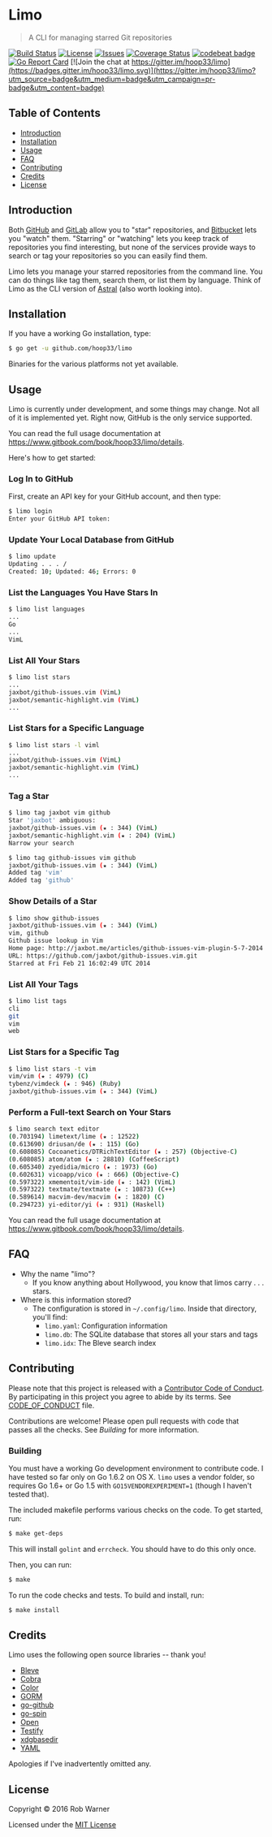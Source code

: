 # Limo

> A CLI for managing starred Git repositories

[![Build Status](https://travis-ci.org/hoop33/limo.svg?branch=master)](https://travis-ci.org/hoop33/limo)
[![License](https://img.shields.io/badge/license-MIT-blue.svg)](http://opensource.org/licenses/MIT)
[![Issues](https://img.shields.io/github/issues/hoop33/limo.svg)](https://github.com/hoop33/limo/issues)
[![Coverage Status](https://coveralls.io/repos/github/hoop33/limo/badge.svg?branch=master)](https://coveralls.io/github/hoop33/limo?branch=master)
[![codebeat badge](https://codebeat.co/badges/9ab79648-de9b-4585-918c-85c043bf7971)](https://codebeat.co/projects/github-com-hoop33-limo)
[![Go Report Card](https://goreportcard.com/badge/hoop33/limo)](https://goreportcard.com/report/hoop33/limo)
[![Join the chat at https://gitter.im/hoop33/limo](https://badges.gitter.im/hoop33/limo.svg)](https://gitter.im/hoop33/limo?utm_source=badge&utm_medium=badge&utm_campaign=pr-badge&utm_content=badge)

## Table of Contents

* [Introduction](#introduction)
* [Installation](#installation)
* [Usage](#usage)
* [FAQ](#faq)
* [Contributing](#contributing)
* [Credits](#credits)
* [License](#license)

## Introduction

Both [GitHub](https://github.com) and [GitLab](https://gitlab.com) allow you to "star" repositories, and [Bitbucket](https://bitbucket.org) lets you "watch" them. "Starring" or "watching" lets you keep track of repositories you find interesting, but none of the services provide ways to search or tag your repositories so you can easily find them.

Limo lets you manage your starred repositories from the command line. You can do things like tag them, search them, or list them by language. Think of Limo as the CLI version of [Astral](https://app.astralapp.com/) (also worth looking into).

## Installation

If you have a working Go installation, type:

```sh
$ go get -u github.com/hoop33/limo
```

Binaries for the various platforms not yet available.

## Usage

Limo is currently under development, and some things may change. Not all of it is implemented yet. Right now, GitHub is the only service supported. 

You can read the full usage documentation at <https://www.gitbook.com/book/hoop33/limo/details>.

Here's how to get started:

### Log In to GitHub

First, create an API key for your GitHub account, and then type:

```sh
$ limo login
Enter your GitHub API token:
```

### Update Your Local Database from GitHub

```sh
$ limo update
Updating . . . /
Created: 10; Updated: 46; Errors: 0
```

### List the Languages You Have Stars In

```sh
$ limo list languages
...
Go
...
VimL
```

### List All Your Stars

```sh
$ limo list stars
...
jaxbot/github-issues.vim (VimL)
jaxbot/semantic-highlight.vim (VimL)
...
```

### List Stars for a Specific Language

```sh
$ limo list stars -l viml
...
jaxbot/github-issues.vim (VimL)
jaxbot/semantic-highlight.vim (VimL)
...
```

### Tag a Star

```sh
$ limo tag jaxbot vim github
Star 'jaxbot' ambiguous:
jaxbot/github-issues.vim (★ : 344) (VimL)
jaxbot/semantic-highlight.vim (★ : 204) (VimL)
Narrow your search
```

```sh
$ limo tag github-issues vim github
jaxbot/github-issues.vim (★ : 344) (VimL)
Added tag 'vim'
Added tag 'github'
```

### Show Details of a Star

```sh
$ limo show github-issues
jaxbot/github-issues.vim (★ : 344) (VimL)
vim, github
Github issue lookup in Vim
Home page: http://jaxbot.me/articles/github-issues-vim-plugin-5-7-2014
URL: https://github.com/jaxbot/github-issues.vim.git
Starred at Fri Feb 21 16:02:49 UTC 2014
```

### List All Your Tags

```sh
$ limo list tags
cli
git
vim
web
```

### List Stars for a Specific Tag

```sh
$ limo list stars -t vim
vim/vim (★ : 4979) (C)
tybenz/vimdeck (★ : 946) (Ruby)
jaxbot/github-issues.vim (★ : 344) (VimL)
```

### Perform a Full-text Search on Your Stars

```sh
$ limo search text editor
(0.703194) limetext/lime (★ : 12522)
(0.613690) driusan/de (★ : 115) (Go)
(0.608085) Cocoanetics/DTRichTextEditor (★ : 257) (Objective-C)
(0.608085) atom/atom (★ : 28810) (CoffeeScript)
(0.605340) zyedidia/micro (★ : 1973) (Go)
(0.602631) vicoapp/vico (★ : 666) (Objective-C)
(0.597322) xmementoit/vim-ide (★ : 142) (VimL)
(0.597322) textmate/textmate (★ : 10873) (C++)
(0.589614) macvim-dev/macvim (★ : 1820) (C)
(0.294723) yi-editor/yi (★ : 931) (Haskell)
```

You can read the full usage documentation at <https://www.gitbook.com/book/hoop33/limo/details>.

## FAQ

* Why the name "limo"?
	* If you know anything about Hollywood, you know that limos carry . . . stars.
* Where is this information stored?
  * The configuration is stored in `~/.config/limo`. Inside that directory, you'll find:
    * `limo.yaml`: Configuration information
    * `limo.db`: The SQLite database that stores all your stars and tags
    * `limo.idx`: The Bleve search index

## Contributing

Please note that this project is released with a [Contributor Code of Conduct](http://contributor-covenant.org/). By participating in this project you agree to abide by its terms. See [CODE_OF_CONDUCT](CODE_OF_CONDUCT.md) file.

Contributions are welcome! Please open pull requests with code that passes all the checks. See *Building* for more information.

### Building

You must have a working Go development environment to contribute code. I have tested so far only on Go 1.6.2 on OS X. `limo` uses a vendor folder, so requires Go 1.6+ or Go 1.5 with `GO15VENDOREXPERIMENT=1` (though I haven't tested that).

The included makefile performs various checks on the code. To get started, run:

```sh
$ make get-deps
```

This will install `golint` and `errcheck`. You should have to do this only once.

Then, you can run:

```sh
$ make
```

To run the code checks and tests. To build and install, run:

```sh
$ make install
```

## Credits

Limo uses the following open source libraries -- thank you!

* [Bleve](https://github.com/blevesearch/bleve)
* [Cobra](https://github.com/spf13/cobra.git)
* [Color](https://github.com/fatih/color)
* [GORM](https://github.com/jinzhu/gorm)
* [go-github](https://github.com/google/go-github)
* [go-spin](https://github.com/tj/go-spin)
* [Open](https://github.com/skratchdot/open-golang)
* [Testify](https://github.com/stretchr/testify)
* [xdgbasedir](https://github.com/cep21/xdgbasedir)
* [YAML](https://github.com/go-yaml/yaml/tree/v2)

Apologies if I've inadvertently omitted any.

## License

Copyright &copy; 2016 Rob Warner

Licensed under the [MIT License](https://hoop33.mit-license.org/)
